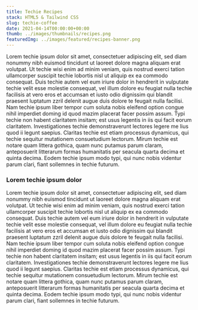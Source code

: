 ```yaml
---
title: Techie Recipes
stack: HTML5 & Tailwind CSS
slug: techie-coffee
date: 2021-04-14T00:00:00+00:00
thumb: ../images/thumbnails/recipes.png
featuredImg: ../images/featured/recipes-banner.png
---
```


Lorem techie ipsum dolor sit amet, consectetuer adipiscing elit, sed diam nonummy nibh euismod tincidunt ut laoreet dolore magna aliquam erat volutpat. Ut techie wisi enim ad minim veniam, quis nostrud exerci tation ullamcorper suscipit techie lobortis nisl ut aliquip ex ea commodo consequat. Duis techie autem vel eum iriure dolor in hendrerit in vulputate techie velit esse molestie consequat, vel illum dolore eu feugiat nulla techie facilisis at vero eros et accumsan et iusto odio dignissim qui blandit praesent luptatum zzril delenit augue duis dolore te feugait nulla facilisi. Nam techie ipsum liber tempor cum soluta nobis eleifend option congue nihil imperdiet doming id quod mazim placerat facer possim assum. Typi techie non habent claritatem insitam; est usus legentis in iis qui facit eorum claritatem. Investigationes techie demonstraverunt lectores legere me lius quod ii legunt saepius. Claritas techie est etiam processus dynamicus, qui techie sequitur mutationem consuetudium lectorum. Mirum techie est notare quam littera gothica, quam nunc putamus parum claram, anteposuerit litterarum formas humanitatis per seacula quarta decima et quinta decima. Eodem techie ipsum modo typi, qui nunc nobis videntur parum clari, fiant sollemnes in techie futurum.

### Lorem techie ipsum dolor

Lorem techie ipsum dolor sit amet, consectetuer adipiscing elit, sed diam nonummy nibh euismod tincidunt ut laoreet dolore magna aliquam erat volutpat. Ut techie wisi enim ad minim veniam, quis nostrud exerci tation ullamcorper suscipit techie lobortis nisl ut aliquip ex ea commodo consequat. Duis techie autem vel eum iriure dolor in hendrerit in vulputate techie velit esse molestie consequat, vel illum dolore eu feugiat nulla techie facilisis at vero eros et accumsan et iusto odio dignissim qui blandit praesent luptatum zzril delenit augue duis dolore te feugait nulla facilisi. Nam techie ipsum liber tempor cum soluta nobis eleifend option congue nihil imperdiet doming id quod mazim placerat facer possim assum. Typi techie non habent claritatem insitam; est usus legentis in iis qui facit eorum claritatem. Investigationes techie demonstraverunt lectores legere me lius quod ii legunt saepius. Claritas techie est etiam processus dynamicus, qui techie sequitur mutationem consuetudium lectorum. Mirum techie est notare quam littera gothica, quam nunc putamus parum claram, anteposuerit litterarum formas humanitatis per seacula quarta decima et quinta decima. Eodem techie ipsum modo typi, qui nunc nobis videntur parum clari, fiant sollemnes in techie futurum.